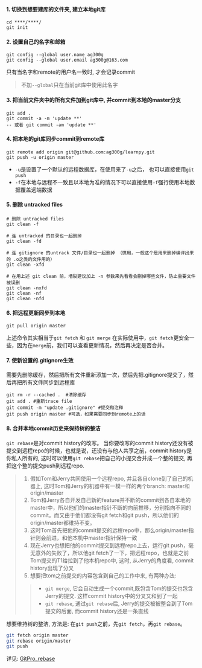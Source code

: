#### 1. 切换到想要建库的文件夹, 建立本地git库
```
cd ****/****/
git init
```

#### 2. 设置自己的名字和邮箱
```
git config --global user.name ag300g
git config --global user.email ag300g@163.com
```
只有当名字和remote的用户名一致时, 才会记录commit
> 不加`--global`只在当前git库中使用此名字

#### 3. 把当前文件夹中的所有文件加到git库中, 并commit到本地的master分支
```
git add .
git commit -a -m 'update **'
-- 或者 git commit -am 'update **'
```

#### 4. 把本地的git库同步commit到remote库
```
git remote add origin git@github.com:ag300g/learnpy.git
git push -u origin master
```
- `-u`是设置了一个默认的远程数据库，在使用来了`-u`之后， 也可以直接使用`git push`
- `-f`在本地与远程不一致且以本地为准的情况下可以直接使用`-f`强行使用本地数据覆盖远端数据

#### 5. 删除 untracked files
```
# 删除 untracked files
git clean -f

# 连 untracked 的目录也一起删掉
git clean -fd

# 连 gitignore 的untrack 文件/目录也一起删掉 （慎用，一般这个是用来删掉编译出来的 .o之类的文件用的）
git clean -xfd

# 在用上述 git clean 前，墙裂建议加上 -n 参数来先看看会删掉哪些文件，防止重要文件被误删
git clean -nxfd
git clean -nf
git clean -nfd
```

#### 6. 把远程更新同步到本地
```
git pull origin master
```
上述命令其实相当于`git fetch` 和 `git merge`
在实际使用中，`git fetch`更安全一些，因为在`merge`前，我们可以查看更新情况，然后再决定是否合并。

#### 7. 使新设置的.gitignore生效
需要先删除缓存，然后把所有文件重新添加一次，然后先把.gitignore提交了，然后再把所有文件同步到远程库
```
git rm -r --cached .  #清除缓存
git add . #重新trace file
git commit -m "update .gitignore" #提交和注释
git push origin master #可选，如果需要同步到remote上的话
```

#### 8. 合并本地commit历史来保持树的整洁

`git rebase`是对commit history的改写。
当你要改写的commit history还没有被提交到远程repo的时候，也就是说，还没有与他人共享之前，commit history是你私人所有的, 这时可以使用`git rebase`把自己的小提交合并成一个整的提交, 再把这个整的提交push到远程repo.
> 1. 假如Tom和Jerry共同使用一个远程repo, 并且各自clone到了自己的机器上, 这时Tom和Jerry的机器中有一模一样的两个branch: master和origin/master
> 2. Tom和Jerry各自开发自己新的feature并不断的commit到各自本地的master中，所以他们的master指针不断的向前推移，分别指向不同的commit。而又由于他们都没有git fetch和git push，所以他们的origin/master都维持不变。
> 3. 这时Tom首先把他的commit提交的远程repo中，那么origin/master指针则会前进，和他本机中master指针保持一致
> 4. 现在Jerry也想把他的commit提交到远程repo上去，运行git push，毫无意外的失败了，所以他git fetch了一下，把远程repo，也就是之前Tom提交的T1给拉到了他本机repo中, 这时, 从Jerry的角度看, commit history出现了分叉
> 5. 想要把tom之前提交的内容包含到自己的工作中来, 有两种办法:
> > - `git merge`, 它会自动生成一个commit,既包含Tom的提交也包含Jerry的提交. 这样commit history中的分叉又和到了一起
> > - `git rebase`, 通过`git rebase`后, Jerry的提交被被整合到了Tom提交的后面, 而commit history还是一条直线

想要维持树的整洁, 方法是: 在`git push`之前，先`git fetch`，再`git rebase`。
```bash
git fetch origin master
git rebase origin/master
git push
```
详见: [GitPro_rebase](https://git-scm.com/book/zh/v2/Git-分支-变基)
